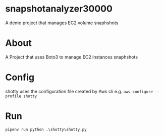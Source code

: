 # snapshotanalyzer30000
A demo project that manages EC2 volume snaphshots

# About
A Project that uses Boto3 to manage EC2 instances snaphshots

# Config
shotty uses the configuration file created by Aws cli e.g.
`aws configure --profile shotty`

# Run
`pipenv run python .\shotty\shotty.py `
